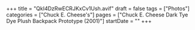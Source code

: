 +++
title = "QkI4DzRwECRJKxCv1Ush.avif"
draft = false
tags = ["Photos"]
categories = ["Chuck E. Cheese's"]
pages = ["Chuck E. Cheese Dark Tye Dye Plush Backpack Prototype (2001)"]
startDate = ""
+++
